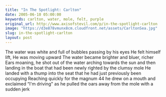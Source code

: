 ```yaml
---
title: "In The Spotlight: Carlton"
date: 2005-06-10 05:00:00
keywords: carlton, water, mole, felt, purple
original_url: http://www.axisofstevil.com/p/in-the-spotlight-carlton
image: "https://d3e878vmunx8cm.cloudfront.net/assets/CarltonSea.jpg"
slug: in-the-spotlight-carlton
layout: post
---
```


The water was white and full of bubbles passing by his eyes He felt himself lift, He was moving upward The water became brighter and bluer, richer Ears moaning, he shot out of the water arching towards the sun and then landing in the boat that had been newly righted by the clumsy mole He landed with a thump into the seat that he had just previously been occupying Reaching quickly for the magnum 44 he drew on a mouth and exclaimed “I&#039;m driving&quot; as he pulled the oars away from the mole with a sudden jerk

